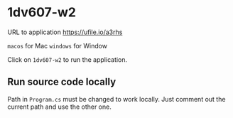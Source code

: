 # 1dv607-w2

URL to application https://ufile.io/a3rhs

`macos` for Mac
`windows` for Window

Click on `1dv607-w2` to run the application.

## Run source code locally

Path in `Program.cs` must be changed to work locally. Just comment out the current path and use the other one.
